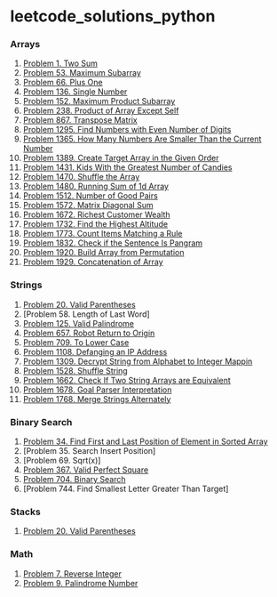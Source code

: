 # leetcode_solutions_python

### Arrays

1. [Problem 1. Two Sum](https://leetcode.com/problems/two-sum/solutions/3683749/python-code/)
2. [Problem 53. Maximum Subarray](https://leetcode.com/problems/maximum-subarray/solutions/3687362/python-code/)
3. [Problem 66. Plus One](https://leetcode.com/problems/plus-one/solutions/3679900/python-code/)
4. [Problem 136. Single Number](https://leetcode.com/problems/single-number/solutions/3679923/python-code/)
5. [Problem 152. Maximum Product Subarray](https://leetcode.com/problems/maximum-product-subarray/solutions/3705100/python-code/)
6. [Problem 238. Product of Array Except Self](https://leetcode.com/problems/product-of-array-except-self/solutions/3687371/python-code/)
7. [Problem 867. Transpose Matrix](https://leetcode.com/problems/transpose-matrix/solutions/3679951/python-code/)
8. [Problem 1295. Find Numbers with Even Number of Digits](https://leetcode.com/problems/find-numbers-with-even-number-of-digits/solutions/3683733/python-code/)
9. [Problem 1365. How Many Numbers Are Smaller Than the Current Number](https://leetcode.com/problems/how-many-numbers-are-smaller-than-the-current-number/solutions/3675363/python-code/)
10. [Problem 1389. Create Target Array in the Given Order](https://leetcode.com/problems/create-target-array-in-the-given-order/solutions/3679965/python-code/)
11. [Problem 1431. Kids With the Greatest Number of Candies](https://leetcode.com/problems/kids-with-the-greatest-number-of-candies/solutions/3675331/python-code/)
12. [Problem 1470. Shuffle the Array](https://leetcode.com/problems/shuffle-the-array/solutions/3675326/python-code/)
13. [Problem 1480. Running Sum of 1d Array](https://leetcode.com/problems/running-sum-of-1d-array/solutions/3673675/pyhton-code/)
14. [Problem 1512. Number of Good Pairs](https://leetcode.com/problems/number-of-good-pairs/solutions/3675338/python-code/)
15. [Problem 1572. Matrix Diagonal Sum](https://leetcode.com/problems/matrix-diagonal-sum/solutions/3683786/python-code/)
16. [Problem 1672. Richest Customer Wealth](https://leetcode.com/problems/richest-customer-wealth/solutions/3675316/python-code/)
17. [Problem 1732. Find the Highest Altitude](https://leetcode.com/problems/find-the-highest-altitude/solutions/3683801/python-code/)
18. [Problem 1773. Count Items Matching a Rule](https://leetcode.com/problems/count-items-matching-a-rule/solutions/3683818/python-code/)
19. [Problem 1832. Check if the Sentence Is Pangram](https://leetcode.com/problems/check-if-the-sentence-is-pangram/solutions/3687390/python-code/)
20. [Problem 1920. Build Array from Permutation](https://leetcode.com/problems/build-array-from-permutation/solutions/3673626/python-code/)
21. [Problem 1929. Concatenation of Array](https://leetcode.com/problems/concatenation-of-array/solutions/3673640/python-code-with-simple-addittion/)


### Strings

1. [Problem 20. Valid Parentheses](https://leetcode.com/problems/valid-parentheses/solutions/3691189/python-code/)
2. [Problem 58. Length of Last Word]
3. [Problem 125. Valid Palindrome](https://leetcode.com/problems/valid-palindrome/solutions/3687403/python-code/)
4. [Problem 657. Robot Return to Origin](https://leetcode.com/problems/robot-return-to-origin/solutions/3691194/python-code/)
5. [Problem 709. To Lower Case](https://leetcode.com/problems/to-lower-case/solutions/3691202/python-code/)
6. [Problem 1108. Defanging an IP Address](https://leetcode.com/problems/defanging-an-ip-address/solutions/3691215/python-code/)
7. [Problem 1309. Decrypt String from Alphabet to Integer Mappin](https://leetcode.com/problems/decrypt-string-from-alphabet-to-integer-mapping/solutions/3698692/python-code/)
8. [Problem 1528. Shuffle String](https://leetcode.com/problems/shuffle-string/solutions/3698702/python-code/)
9. [Problem 1662. Check If Two String Arrays are Equivalent](https://leetcode.com/problems/check-if-two-string-arrays-are-equivalent/solutions/3698710/python-code/)
10. [Problem 1678. Goal Parser Interpretation](https://leetcode.com/problems/goal-parser-interpretation/solutions/3698721/python-code/)
11. [Problem 1768. Merge Strings Alternately](https://leetcode.com/problems/merge-strings-alternately/solutions/3698735/python-code/)


### Binary Search

1. [Problem 34. Find First and Last Position of Element in Sorted Array](https://leetcode.com/problems/find-first-and-last-position-of-element-in-sorted-array/solutions/3705151/python-code/)
2. [Problem 35. Search Insert Position]
3. [Problem 69. Sqrt(x)]
4. [Problem 367. Valid Perfect Square](https://leetcode.com/problems/valid-perfect-square/solutions/3708004/python-code/)
5. [Problem 704. Binary Search](https://leetcode.com/problems/binary-search/solutions/3705171/python-code/)
6. [Problem 744. Find Smallest Letter Greater Than Target]


### Stacks

1. [Problem 20. Valid Parentheses](https://leetcode.com/problems/valid-parentheses/solutions/3691189/python-code/)


### Math

1. [Problem 7. Reverse Integer](https://leetcode.com/problems/reverse-integer/solutions/3706200/python-code/)
2. [Problem 9. Palindrome Number](https://leetcode.com/problems/palindrome-number/solutions/3706216/python-code/)




